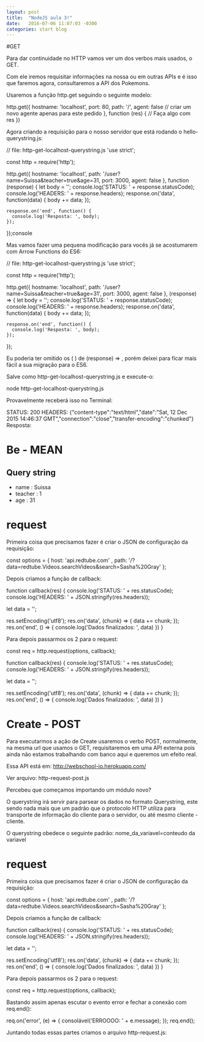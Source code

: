 ```yaml
---
layout: post
title:  "NodeJS aula 3!"
date:   2016-07-06 11:07:03 -0300
categories: start blog
---
```


#GET

Para dar continuidade no HTTP vamos ver um dos verbos mais usados, o GET.

Com ele iremos requisitar informações na nossa ou em outras APIs e é isso que faremos agora, consultaremos a API dos Pokemons.


Usaremos a função http.get seguindo o seguinte modelo:

http.get({
  hostname: 'localhost',
  port: 80,
  path: '/',
  agent: false  // criar um novo agente apenas para este pedido
}, function (res) {
  // Faça algo com res
})

Agora criando a requisição para o nosso servidor que está rodando o hello-querystring.js:

// file: http-get-localhost-querystring.js
'use strict';

const http = require('http');

http.get({
  hostname: 'localhost',
  path: '/user?name=Suissa&teacher=true&age=31,
  port: 3000,
  agent: false
}, function (response) {
   let body = '';
    console.log('STATUS: ' + response.statusCode);
    console.log('HEADERS: ' + response.headers);
    response.on('data', function(data) {
      body += data;
    });

    response.on('end', function() {
      console.log('Resposta: ', body);
    });
});console

Mas vamos fazer uma pequena modificação para vocês já se acostumarem com Arrow Functions do ES6:


// file: http-get-localhost-querystring.js
'use strict';

const http = require('http');

http.get({
  hostname: 'localhost',
  path: '/user?name=Suissa&teacher=true&age=31',
  port: 3000,
  agent: false
}, (response) => {
   let body = '';
    console.log('STATUS: ' + response.statusCode);
    console.log('HEADERS: ' + response.headers);
    response.on('data', function(data) {
      body += data;
    });

    response.on('end', function() {
      console.log('Resposta: ', body);
    });
});


Eu poderia ter omitido os ( ) de (response) => , porém deixei para ficar mais fácil a sua migração para o ES6.


Salve como http-get-localhost-querystring.js e execute-o:

node http-get-localhost-querystring.js


Provavelmente receberá isso no Terminal:

STATUS: 200
HEADERS: {"content-type":"text/html","date":"Sat, 12 Dec 2015 14:46:37 GMT","connection":"close","transfer-encoding":"chunked"}
Resposta:  <html><body><h1>Be - MEAN</h1><h2>Query string</h2><ul><li>name : Suissa</li><li>teacher : 1</li><li>age : 31</li></ul></body></html>


# request
Primeira coisa que precisamos fazer é criar o JSON de configuração da requisição:

const options = {
  host: 'api.redtube.com'
, path: '/?data=redtube.Videos.searchVideos&search=Sasha%20Gray'
};


Depois criamos a função de callback:


function callback(res) {
  console.log('STATUS: ' + res.statusCode);
  console.log('HEADERS: ' + JSON.stringify(res.headers));

  let data = '';

  res.setEncoding('utf8');
  res.on('data', (chunk) =>  {
    data += chunk;
  });
  res.on('end', () => {
    console.log('Dados finalizados: ', data)
  })
}


Para depois passarmos os 2 para o request:

const req = http.request(options, callback);

function callback(res) {
  console.log('STATUS: ' + res.statusCode);
  console.log('HEADERS: ' + JSON.stringify(res.headers));

  let data = '';

  res.setEncoding('utf8');
  res.on('data', (chunk) =>  {
    data += chunk;
  });
  res.on('end', () => {
    console.log('Dados finalizados: ', data)
  })
}

# Create - POST

Para executarmos a ação de Create usaremos o verbo POST, normalmente, na mesma url que usamos o GET, requisitaremos em uma API externa pois ainda não estamos trabalhando com banco aqui e queremos um efeito real.

Essa API está em: http://webschool-io.herokuapp.com/

Ver arquivo: http-request-post.js

Percebeu que começamos importando 
um módulo novo?

O querystring irá servir para parsear os dados no formato Querystring, este sendo nada mais que um padrão que o protocolo HTTP utiliza para transporte de informação do cliente para o servidor, ou até mesmo cliente - cliente.


O querystring obedece o seguinte padrão:
nome_da_variavel=conteudo da variavel

# request

Primeira coisa que precisamos fazer é criar o JSON de configuração da requisição:

const options = {
  host: 'api.redtube.com'
, path: '/?data=redtube.Videos.searchVideos&search=Sasha%20Gray'
};


Depois criamos a função de callback:


function callback(res) {
  console.log('STATUS: ' + res.statusCode);
  console.log('HEADERS: ' + JSON.stringify(res.headers));

  let data = '';

  res.setEncoding('utf8');
  res.on('data', (chunk) =>  {
    data += chunk;
  });
  res.on('end', () => {
    console.log('Dados finalizados: ', data)
  })
}

Para depois passarmos os 2 para o request:

const req = http.request(options, callback);

Bastando assim apenas escutar o evento error e fechar a conexão com req.end():

req.on('error', (e) =>  {
  consolável('ERROOOO: ' + e.message);
});
req.end();

Juntando todas essas partes criamos o arquivo http-request.js:








